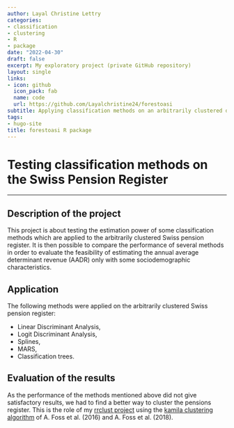 ```yaml
---
author: Layal Christine Lettry
categories:
- classification
- clustering
- R
- package
date: "2022-04-30"
draft: false
excerpt: My exploratory project (private GitHub repository)
layout: single
links:
- icon: github
  icon_pack: fab
  name: code
  url: https://github.com/Layalchristine24/forestoasi
subtitle: Applying classification methods on an arbitrarily clustered dataset
tags:
- hugo-site
title: forestoasi R package
---
```

# Testing classification methods on the Swiss Pension Register
---

## Description of the project

This project is about testing the estimation power of some classification methods which are applied to the arbitrarily clustered Swiss pension register. It is then possible to compare the performance of several methods in order to evaluate the feasibility of estimating the annual average determinant revenue (AADR) only with some sociodemographic characteristics.

## Application

The following methods were applied on the arbitrarily clustered Swiss pension register: 
- Linear Discriminant Analysis, 
- Logit Discriminant Analysis, 
- Splines, 
- MARS, 
- Classification trees.

## Evaluation of the results

As the performance of the methods mentioned above did not give satisfactory results, 
we had to find a better way to cluster the pensions register. This is the role 
of my [rrclust project](https://layalchristinelettry.rbind.io/project/rrclust/) using the [kamila clustering algorithm](https://github.com/ahfoss/kamila) of A. Foss et al. (2016) and A. Foss et al. (2018). 